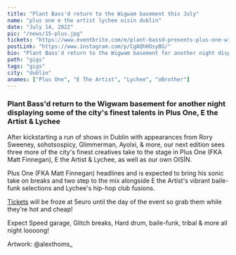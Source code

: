 ```yaml
---
title: "Plant Bass'd return to the Wigwam basement this July"
name: "plus one e the artist lychee oisin dublin"
date: "July 14, 2022"
pic: "/news/15-plus.jpg"
tickets: "https://www.eventbrite.com/e/plant-bassd-presents-plus-one-with-e-the-artist-lychee-tickets-384796585947"
postLink: "https://www.instagram.com/p/CgAQhHOsyBG/"
bio: "Plant Bass'd return to the Wigwam basement for another night displaying some of the city's finest talents in Plus One, E the Artist & Lychee"
path: "gigs"
tags: "gigs"
city: "dublin"
anames: ["Plus One", "E The Artist", "Lychee", "oBrother"]
---
```


### Plant Bass'd return to the Wigwam basement for another night displaying some of the city's finest talents in Plus One, E the Artist & Lychee

After kickstarting a run of shows in Dublin with appearances from Rory Sweeney, sohotsospicy, Glimmerman, Ayolxi, & more, our next edition sees three more of the city's finest creatives take to the stage in Plus One (FKA Matt Finnegan), E the Artist & Lychee, as well as our own OISÍN.

Plus One (FKA Matt Finnegan) headlines and is expected to bring his sonic take on breaks and two step to the mix alongside E the Artist's vibrant baile-funk selections and Lychee's hip-hop club fusions.

[Tickets](https://www.eventbrite.com/e/plant-bassd-presents-plus-one-with-e-the-artist-lychee-tickets-384796585947) will be froze at 5euro until the day of the event so grab them while they're hot and cheap!

Expect Speed garage, Glitch breaks, Hard drum, baile-funk, tribal & more all night loooong!

Artwork: @alexthoms\_
